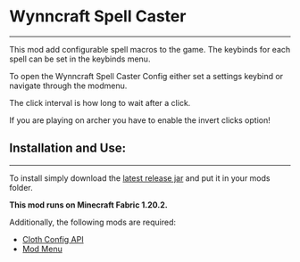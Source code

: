 # Wynncraft Spell Caster
---
This mod add configurable spell macros to the game. 
The keybinds for each spell can be set in the keybinds menu.

To open the Wynncraft Spell Caster Config either set a settings keybind or navigate through the modmenu.

The click interval is how long to wait after a click.

If you are playing on archer you have to enable the invert clicks option!

## Installation and Use:
---
To install simply download the [latest release jar](https://github.com/PhoenixOrigin/spellcastthing/releases) and put it in your mods folder.

**This mod runs on Minecraft Fabric 1.20.2.**

Additionally, the following mods are required:
- [Cloth Config API](https://modrinth.com/mod/cloth-config)
- [Mod Menu](https://modrinth.com/mod/modmenu)
